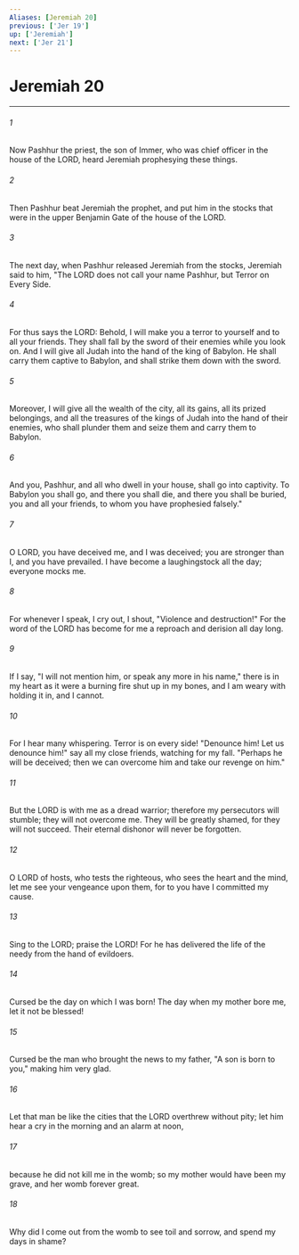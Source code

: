 ```yaml
---
Aliases: [Jeremiah 20]
previous: ['Jer 19']
up: ['Jeremiah']
next: ['Jer 21']
---
```

# Jeremiah 20

***

 

###### 1 
Now Pashhur the priest, the son of Immer, who was chief officer in the house of the LORD, heard Jeremiah prophesying these things. 
 

###### 2 
Then Pashhur beat Jeremiah the prophet, and put him in the stocks that were in the upper Benjamin Gate of the house of the LORD. 
 

###### 3 
The next day, when Pashhur released Jeremiah from the stocks, Jeremiah said to him, "The LORD does not call your name Pashhur, but Terror on Every Side. 
 

###### 4 
For thus says the LORD: Behold, I will make you a terror to yourself and to all your friends. They shall fall by the sword of their enemies while you look on. And I will give all Judah into the hand of the king of Babylon. He shall carry them captive to Babylon, and shall strike them down with the sword. 
 

###### 5 
Moreover, I will give all the wealth of the city, all its gains, all its prized belongings, and all the treasures of the kings of Judah into the hand of their enemies, who shall plunder them and seize them and carry them to Babylon. 
 

###### 6 
And you, Pashhur, and all who dwell in your house, shall go into captivity. To Babylon you shall go, and there you shall die, and there you shall be buried, you and all your friends, to whom you have prophesied falsely."
 
 

###### 7 
O LORD, you have deceived me, 
 and I was deceived; 
 you are stronger than I, 
 and you have prevailed. 
 I have become a laughingstock all the day; 
 everyone mocks me. 
 
 

###### 8 
For whenever I speak, I cry out, 
 I shout, "Violence and destruction!" 
 For the word of the LORD has become for me 
 a reproach and derision all day long. 
 
 

###### 9 
If I say, "I will not mention him, 
 or speak any more in his name," 
 there is in my heart as it were a burning fire 
 shut up in my bones, 
 and I am weary with holding it in, 
 and I cannot. 
 
 

###### 10 
For I hear many whispering. 
 Terror is on every side! 
 "Denounce him! Let us denounce him!" 
 say all my close friends, 
 watching for my fall. 
 "Perhaps he will be deceived; 
 then we can overcome him 
 and take our revenge on him." 
 
 

###### 11 
But the LORD is with me as a dread warrior; 
 therefore my persecutors will stumble; 
 they will not overcome me. 
 They will be greatly shamed, 
 for they will not succeed. 
 Their eternal dishonor 
 will never be forgotten. 
 
 

###### 12 
O LORD of hosts, who tests the righteous, 
 who sees the heart and the mind, 
 let me see your vengeance upon them, 
 for to you have I committed my cause.
 
 

###### 13 
Sing to the LORD; 
 praise the LORD! 
 For he has delivered the life of the needy 
 from the hand of evildoers.
 
 

###### 14 
Cursed be the day 
 on which I was born! 
 The day when my mother bore me, 
 let it not be blessed! 
 
 

###### 15 
Cursed be the man who brought the news to my father, 
 "A son is born to you," 
 making him very glad. 
 
 

###### 16 
Let that man be like the cities 
 that the LORD overthrew without pity; 
 let him hear a cry in the morning 
 and an alarm at noon, 
 
 

###### 17 
because he did not kill me in the womb; 
 so my mother would have been my grave, 
 and her womb forever great. 
 
 

###### 18 
Why did I come out from the womb 
 to see toil and sorrow, 
 and spend my days in shame?
 

